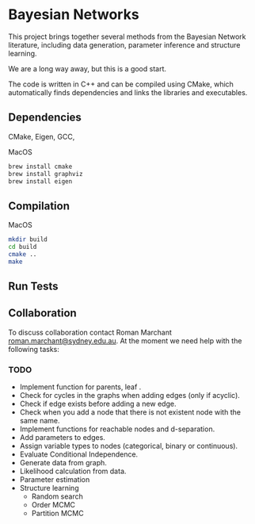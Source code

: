 # Bayesian Networks

This project brings together several methods from the Bayesian 
Network literature, including data generation, parameter inference and
structure learning. 

We are a long way away, but this is a good start.

The code is written in C++ and can be compiled using CMake, which
automatically finds dependencies and links the libraries and executables.

## Dependencies

CMake, Eigen, GCC,

MacOS

```bash
brew install cmake
brew install graphviz
brew install eigen
```

## Compilation

MacOS

```bash
mkdir build
cd build
cmake ..
make
```

## Run Tests


## Collaboration

To discuss collaboration contact Roman Marchant roman.marchant@sydney.edu.au.
At the moment we need help with the following tasks:

### TODO

- Implement function for parents, leaf .
- Check for cycles in the graphs when adding edges (only if acyclic).
- Check if edge exists before adding a new edge.
- Check when you add a node that there is not existent node with the same name.
- Implement functions for reachable nodes and d-separation.
- Add parameters to edges.
- Assign variable types to nodes (categorical, binary or continuous).
- Evaluate Conditional Independence.
- Generate data from graph.
- Likelihood calculation from data.
- Parameter estimation
- Structure learning
    - Random search
    - Order MCMC
    - Partition MCMC